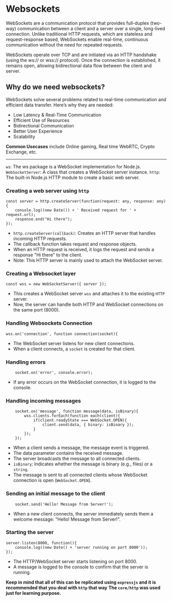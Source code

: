# Websockets

WebSockets are a communication protocol that provides full-duplex (two-way) communication between a client and a server over a single, long-lived connection. Unlike traditional HTTP requests, which are stateless and request-response based, WebSockets enable real-time, continuous communication without the need for repeated requests.

WebSockets operate over TCP and are initiated via an HTTP handshake (using the ws:// or wss:// protocol). Once the connection is established, it remains open, allowing bidirectional data flow between the client and server.

## Why do we need websockets?

WebSockets solve several problems related to real-time communication and efficient data transfer. Here’s why they are needed:

- Low Latency & Real-Time Communication
- Efficient Use of Resources
- Bidirectional Communication
- Better User Experience
- Scalability

**Common Usecases** include Online gaming, Real time WebRTC, Crypto Exchange, etc.

---

`ws`: The ws package is a WebSocket implementation for Node.js.
`WebSocketServer`: A class that creates a WebSocket server instance.
`http`: The built-in Node.js HTTP module to create a basic web server.

### Creating a web server using `http` 
```
const server = http.createServer(function(request: any, response: any){
    console.log((new Date()) + ' Received request for ' + request.url);
    response.end("Hi there");
});
```

- `http.createServer(callback)`: Creates an HTTP server that handles incoming HTTP requests.
- The callback function takes request and response objects.
- When an HTTP request is received, it logs the request and sends a response "Hi there" to the client.
- Note: This HTTP server is mainly used to attach the WebSocket server.

### Creating a Websocket layer
```
const wss = new WebSocketServer({ server });
```

- This creates a WebSocket server `wss` and attaches it to the existing `HTTP` server.
- Now, the server can handle both HTTP and WebSocket connections on the same port (8000).

### Handling Websockets Connection
```
wss.on('connection', function connection(socket){
```
- The WebSocket server listens for new client connections.
- When a client connects, a `socket` is created for that client.

### Handling errors
```
    socket.on('error', console.error);
```

- If any error occurs on the WebSocket connection, it is logged to the console.


### Handling incoming messages
```
    socket.on('message', function message(data, isBinary){
        wss.clients.forEach(function each(client){
            if(client.readyState === WebSocket.OPEN){
                client.send(data, { binary: isBinary });
            }
        });
    });
```

- When a client sends a message, the message event is triggered.
- The data parameter contains the received message.
- The server broadcasts the message to all connected clients.
- `isBinary`: Indicates whether the message is binary (e.g., files) or a `string`.
- The message is sent to all connected clients whose WebSocket connection is open (`WebSocket.OPEN`).

### Sending an initial message to the client
```
    socket.send('Hello! Message from Server!');
```

- When a new client connects, the server immediately sends them a welcome message:
  "Hello! Message from Server!".

### Starting the server
```
server.listen(8000, function(){
    console.log((new Date() + 'server running on port 8000'));
});
```
- The HTTP/WebSocket server starts listening on port 8000.
- A message is logged to the console to confirm that the server is running.

**Keep in mind that all of this can be replicated using `expressjs` and it is recommended that you deal with `http` that way**
**The `core/http` was used just for learning purpose.**